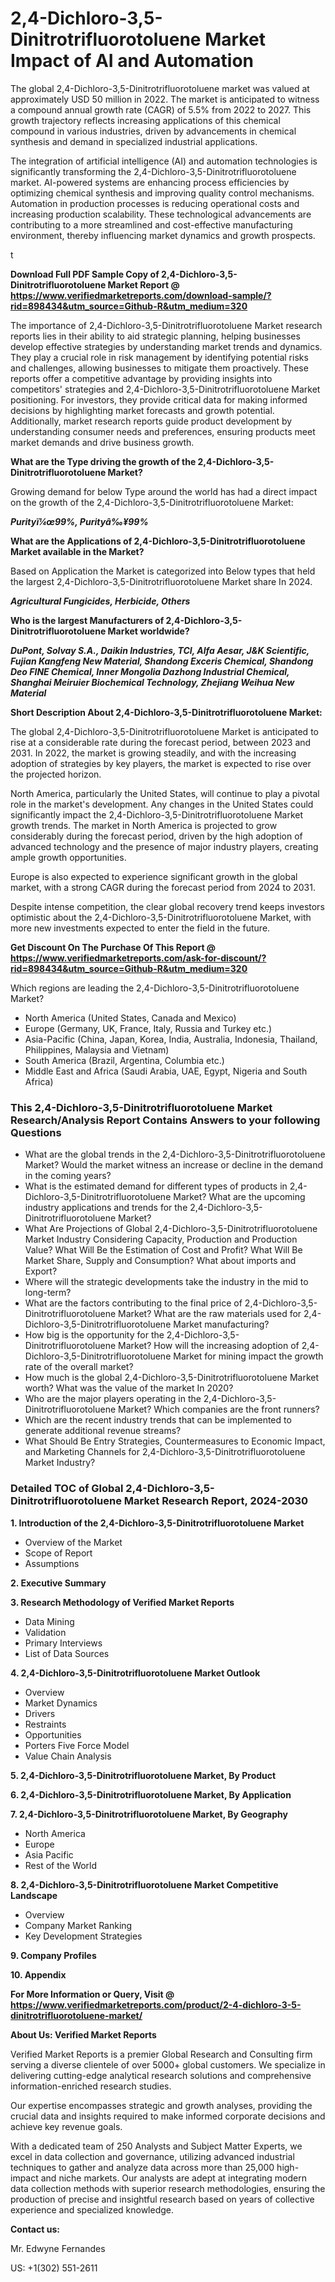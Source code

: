 <meta name="title" content="Global 2,4-Dichloro-3,5-Dinitrotrifluorotoluene Market Impact of AI and Automation"><meta name="description" content="The global 2,4-Dichloro-3,5-Dinitrotrifluorotoluene market was valued at approximately USD 50 million in 2022. The market is anticipated to witness a compound annual g"><meta name="title" content="2,4-Dichloro-3,5-Dinitrotrifluorotoluene Market Size, Share, Scope, Trends, Growth, Opportunities, Analysis, Forecast"><h1>2,4-Dichloro-3,5-Dinitrotrifluorotoluene Market Impact of AI and Automation</h1><p>The global 2,4-Dichloro-3,5-Dinitrotrifluorotoluene market was valued at approximately USD 50 million in 2022. The market is anticipated to witness a compound annual growth rate (CAGR) of 5.5% from 2022 to 2027. This growth trajectory reflects increasing applications of this chemical compound in various industries, driven by advancements in chemical synthesis and demand in specialized industrial applications.</p><p>The integration of artificial intelligence (AI) and automation technologies is significantly transforming the 2,4-Dichloro-3,5-Dinitrotrifluorotoluene market. AI-powered systems are enhancing process efficiencies by optimizing chemical synthesis and improving quality control mechanisms. Automation in production processes is reducing operational costs and increasing production scalability. These technological advancements are contributing to a more streamlined and cost-effective manufacturing environment, thereby influencing market dynamics and growth prospects.</p>t</p><p id="" class=""><strong>Download Full PDF Sample Copy of 2,4-Dichloro-3,5-Dinitrotrifluorotoluene Market Report @ <a href="https://www.verifiedmarketreports.com/download-sample/?rid=898434&utm_source=Github-R&utm_medium=320" target="_blank">https://www.verifiedmarketreports.com/download-sample/?rid=898434&utm_source=Github-R&utm_medium=320</a></strong></p><p>The importance of&nbsp;2,4-Dichloro-3,5-Dinitrotrifluorotoluene Market research reports lies in their ability to aid strategic planning, helping businesses develop effective strategies by understanding market trends and dynamics. They play a crucial role in risk management by identifying potential risks and challenges, allowing businesses to mitigate them proactively. These reports offer a competitive advantage by providing insights into competitors' strategies and 2,4-Dichloro-3,5-Dinitrotrifluorotoluene Market positioning. For investors, they provide critical data for making informed decisions by highlighting market forecasts and growth potential. Additionally, market research reports guide product development by understanding consumer needs and preferences, ensuring products meet market demands and drive business growth.</p><p><strong>What are the&nbsp;Type driving the growth of the 2,4-Dichloro-3,5-Dinitrotrifluorotoluene Market?</strong></p><p id="" class="">Growing demand for below Type around the world has had a direct impact on the growth of the 2,4-Dichloro-3,5-Dinitrotrifluorotoluene Market:</p><em><strong>Purityï¼œ99%, Purityâ‰¥99%</strong></em></p><strong>What are the&nbsp;Applications&nbsp;of 2,4-Dichloro-3,5-Dinitrotrifluorotoluene Market available in the Market?</strong></p><p id="" class="">Based on Application the Market is categorized into Below types that held the largest 2,4-Dichloro-3,5-Dinitrotrifluorotoluene Market share In 2024.</p><em><strong>Agricultural Fungicides, Herbicide, Others</strong></em></p><strong>Who is the largest Manufacturers of 2,4-Dichloro-3,5-Dinitrotrifluorotoluene Market worldwide?</strong></p><p><em><strong>DuPont, Solvay S.A., Daikin Industries, TCI, Alfa Aesar, J&K Scientific, Fujian Kangfeng New Material, Shandong Exceris Chemical, Shandong Deo FINE Chemical, Inner Mongolia Dazhong Industrial Chemical, Shanghai Meiruier Biochemical Technology, Zhejiang Weihua New Material</strong></em></p><p id="" class=""><strong>Short Description About 2,4-Dichloro-3,5-Dinitrotrifluorotoluene Market:</strong></p><p>The global 2,4-Dichloro-3,5-Dinitrotrifluorotoluene Market is anticipated to rise at a considerable rate during the forecast period, between 2023 and 2031. In 2022, the market is growing steadily, and with the increasing adoption of strategies by key players, the market is expected to rise over the projected horizon.</p><p>North America, particularly the United States, will continue to play a pivotal role in the market's development. Any changes in the United States could significantly impact the 2,4-Dichloro-3,5-Dinitrotrifluorotoluene Market growth trends. The market in North America is projected to grow considerably during the forecast period, driven by the high adoption of advanced technology and the presence of major industry players, creating ample growth opportunities.</p><p>Europe is also expected to experience significant growth in the global market, with a strong CAGR during the forecast period from 2024 to 2031.</p><p>Despite intense competition, the clear global recovery trend keeps investors optimistic about the 2,4-Dichloro-3,5-Dinitrotrifluorotoluene Market, with more new investments expected to enter the field in the future.</p><p id="" class=""><strong>Get Discount On The Purchase Of This Report @ <a href="https://www.verifiedmarketreports.com/ask-for-discount/?rid=898434&utm_source=Github-R&utm_medium=320" target="_blank">https://www.verifiedmarketreports.com/ask-for-discount/?rid=898434&utm_source=Github-R&utm_medium=320</a></strong></p>Which regions are leading the 2,4-Dichloro-3,5-Dinitrotrifluorotoluene Market?</p><ul><li>North America (United States, Canada and Mexico)</li><li>Europe (Germany, UK, France, Italy, Russia and Turkey etc.)</li><li>Asia-Pacific (China, Japan, Korea, India, Australia, Indonesia, Thailand, Philippines, Malaysia and Vietnam)</li><li>South America (Brazil, Argentina, Columbia etc.)</li><li>Middle East and Africa (Saudi Arabia, UAE, Egypt, Nigeria and South Africa)</li></ul><h3 id="" class="">This 2,4-Dichloro-3,5-Dinitrotrifluorotoluene Market Research/Analysis Report Contains Answers to your following Questions</h3><ul><li>What are the global trends in the 2,4-Dichloro-3,5-Dinitrotrifluorotoluene Market? Would the market witness an increase or decline in the demand in the coming years?</li><li>What is the estimated demand for different types of products in 2,4-Dichloro-3,5-Dinitrotrifluorotoluene Market? What are the upcoming industry applications and trends for the 2,4-Dichloro-3,5-Dinitrotrifluorotoluene Market?</li><li>What Are Projections of Global 2,4-Dichloro-3,5-Dinitrotrifluorotoluene Market Industry Considering Capacity, Production and Production Value? What Will Be the Estimation of Cost and Profit? What Will Be Market Share, Supply and Consumption? What about imports and Export?</li><li>Where will the strategic developments take the industry in the mid to long-term?</li><li>What are the factors contributing to the final price of 2,4-Dichloro-3,5-Dinitrotrifluorotoluene Market? What are the raw materials used for 2,4-Dichloro-3,5-Dinitrotrifluorotoluene Market manufacturing?</li><li>How big is the opportunity for the 2,4-Dichloro-3,5-Dinitrotrifluorotoluene Market? How will the increasing adoption of 2,4-Dichloro-3,5-Dinitrotrifluorotoluene Market for mining impact the growth rate of the overall market?</li><li>How much is the global 2,4-Dichloro-3,5-Dinitrotrifluorotoluene Market worth? What was the value of the market In 2020?</li><li>Who are the major players operating in the 2,4-Dichloro-3,5-Dinitrotrifluorotoluene Market? Which companies are the front runners?</li><li>Which are the recent industry trends that can be implemented to generate additional revenue streams?</li><li>What Should Be Entry Strategies, Countermeasures to Economic Impact, and Marketing Channels for 2,4-Dichloro-3,5-Dinitrotrifluorotoluene Market Industry?</li></ul><h3 id="" class="">Detailed TOC of Global 2,4-Dichloro-3,5-Dinitrotrifluorotoluene Market Research Report, 2024-2030</h3><p id="" class=""><strong>1. Introduction of the 2,4-Dichloro-3,5-Dinitrotrifluorotoluene Market</strong></p><ul><li>Overview of the Market</li><li>Scope of Report</li><li>Assumptions</li></ul><p id="" class=""><strong>2. Executive Summary</strong></p><p id="" class=""><strong>3. Research Methodology of Verified Market Reports</strong></p><ul><li>Data Mining</li><li>Validation</li><li>Primary Interviews</li><li>List of Data Sources</li></ul><p id="" class=""><strong>4. 2,4-Dichloro-3,5-Dinitrotrifluorotoluene Market Outlook</strong></p><ul><li>Overview</li><li>Market Dynamics</li><li>Drivers</li><li>Restraints</li><li>Opportunities</li><li>Porters Five Force Model</li><li>Value Chain Analysis</li></ul><p id="" class=""><strong>5. 2,4-Dichloro-3,5-Dinitrotrifluorotoluene Market, By Product</strong></p><p id="" class=""><strong>6. 2,4-Dichloro-3,5-Dinitrotrifluorotoluene Market, By Application</strong></p><p id="" class=""><strong>7. 2,4-Dichloro-3,5-Dinitrotrifluorotoluene Market, By Geography</strong></p><ul><li>North America</li><li>Europe</li><li>Asia Pacific</li><li>Rest of the World</li></ul><p id="" class=""><strong>8. 2,4-Dichloro-3,5-Dinitrotrifluorotoluene Market Competitive Landscape</strong></p><ul><li>Overview</li><li>Company Market Ranking</li><li>Key Development Strategies</li></ul><p id="" class=""><strong>9. Company Profiles</strong></p><p id="" class=""><strong>10. Appendix</strong></p><p id="" class=""><strong>For More Information or Query, Visit @ <a href="https://www.verifiedmarketreports.com/product/2-4-dichloro-3-5-dinitrotrifluorotoluene-market/" target="_blank">https://www.verifiedmarketreports.com/product/2-4-dichloro-3-5-dinitrotrifluorotoluene-market/</a></strong></p><p id="" class=""><strong>About Us: Verified Market Reports</strong></p><p id="" class="">Verified Market Reports is a premier Global Research and Consulting firm serving a diverse clientele of over 5000+ global customers. We specialize in delivering cutting-edge analytical research solutions and comprehensive information-enriched research studies.</p><p id="" class="">Our expertise encompasses strategic and growth analyses, providing the crucial data and insights required to make informed corporate decisions and achieve key revenue goals.</p><p id="" class="">With a dedicated team of 250 Analysts and Subject Matter Experts, we excel in data collection and governance, utilizing advanced industrial techniques to gather and analyze data across more than 25,000 high-impact and niche markets. Our analysts are adept at integrating modern data collection methods with superior research methodologies, ensuring the production of precise and insightful research based on years of collective experience and specialized knowledge.</p><p id="" class=""><strong>Contact us:</strong></p><p id="" class="">Mr. Edwyne Fernandes</p><p id="" class="">US: +1(302) 551-2611</p>